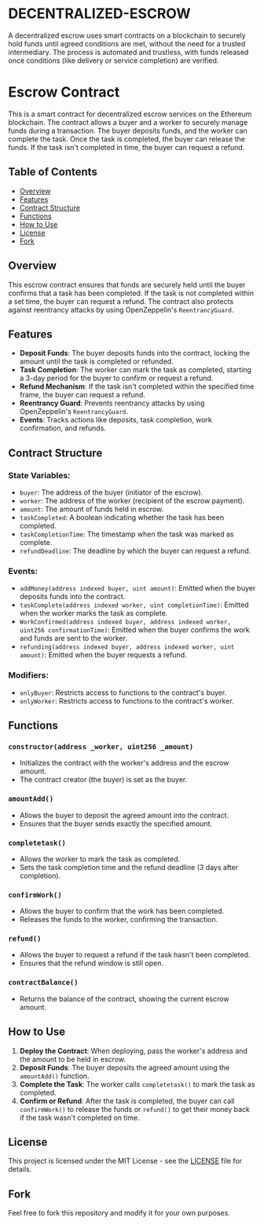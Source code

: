 # DECENTRALIZED-ESCROW
A decentralized escrow uses smart contracts on a blockchain to securely hold funds until agreed conditions are met, without the need for a trusted intermediary. The process is automated and trustless, with funds released once conditions (like delivery or service completion) are verified.
# Escrow Contract

This is a smart contract for decentralized escrow services on the Ethereum blockchain. The contract allows a buyer and a worker to securely manage funds during a transaction. The buyer deposits funds, and the worker can complete the task. Once the task is completed, the buyer can release the funds. If the task isn't completed in time, the buyer can request a refund.

## Table of Contents

- [Overview](#overview)
- [Features](#features)
- [Contract Structure](#contract-structure)
- [Functions](#functions)
- [How to Use](#how-to-use)
- [License](#license)
- [Fork](#fork)

## Overview

This escrow contract ensures that funds are securely held until the buyer confirms that a task has been completed. If the task is not completed within a set time, the buyer can request a refund. The contract also protects against reentrancy attacks by using OpenZeppelin's `ReentrancyGuard`.

## Features

- **Deposit Funds**: The buyer deposits funds into the contract, locking the amount until the task is completed or refunded.
- **Task Completion**: The worker can mark the task as completed, starting a 3-day period for the buyer to confirm or request a refund.
- **Refund Mechanism**: If the task isn't completed within the specified time frame, the buyer can request a refund.
- **Reentrancy Guard**: Prevents reentrancy attacks by using OpenZeppelin's `ReentrancyGuard`.
- **Events**: Tracks actions like deposits, task completion, work confirmation, and refunds.

## Contract Structure

### State Variables:
- `buyer`: The address of the buyer (initiator of the escrow).
- `worker`: The address of the worker (recipient of the escrow payment).
- `amount`: The amount of funds held in escrow.
- `taskCompleted`: A boolean indicating whether the task has been completed.
- `taskCompletionTime`: The timestamp when the task was marked as complete.
- `refundDeadline`: The deadline by which the buyer can request a refund.

### Events:
- `addMoney(address indexed buyer, uint amount)`: Emitted when the buyer deposits funds into the contract.
- `taskComplete(address indexed worker, uint completionTime)`: Emitted when the worker marks the task as complete.
- `WorkConfirmed(address indexed buyer, address indexed worker, uint256 confirmationTime)`: Emitted when the buyer confirms the work and funds are sent to the worker.
- `refunding(address indexed buyer, address indexed worker, uint amount)`: Emitted when the buyer requests a refund.

### Modifiers:
- `onlyBuyer`: Restricts access to functions to the contract's buyer.
- `onlyWorker`: Restricts access to functions to the contract's worker.

## Functions

### `constructor(address _worker, uint256 _amount)`
- Initializes the contract with the worker's address and the escrow amount.
- The contract creator (the buyer) is set as the buyer.

### `amountAdd()`
- Allows the buyer to deposit the agreed amount into the contract.
- Ensures that the buyer sends exactly the specified amount.

### `completetask()`
- Allows the worker to mark the task as completed.
- Sets the task completion time and the refund deadline (3 days after completion).

### `confirmWork()`
- Allows the buyer to confirm that the work has been completed.
- Releases the funds to the worker, confirming the transaction.

### `refund()`
- Allows the buyer to request a refund if the task hasn't been completed.
- Ensures that the refund window is still open.

### `contractBalance()`
- Returns the balance of the contract, showing the current escrow amount.

## How to Use

1. **Deploy the Contract**: When deploying, pass the worker's address and the amount to be held in escrow.
2. **Deposit Funds**: The buyer deposits the agreed amount using the `amountAdd()` function.
3. **Complete the Task**: The worker calls `completetask()` to mark the task as completed.
4. **Confirm or Refund**: After the task is completed, the buyer can call `confirmWork()` to release the funds or `refund()` to get their money back if the task wasn't completed on time.

## License

This project is licensed under the MIT License - see the [LICENSE](LICENSE) file for details.

## Fork

Feel free to fork this repository and modify it for your own purposes.
